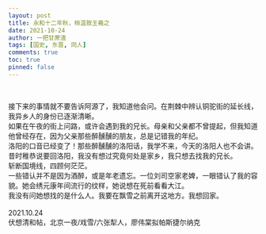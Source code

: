 ```yaml
---
layout: post
title: 永和十二年秋，桓温致王羲之
date: 2021-10-24
author: 一把甘蔗渣
tags: [国史, 东晋, 同人]
comments: true
toc: true
pinned: false
---
```

<br/>

接下来的事情就不要告诉阿源了，我知道他会问。在荆棘中辨认铜驼街的延长线，我异乡人的身份已逐渐清晰。
<br/>
如果在午夜的街上问路，或许会遇到我的兄长。母亲和父亲都不曾提起，但我知道他曾经存在，因为父亲那些醉醺醺的朋友，总是记错我的年纪。
<br/>
洛阳的口音已经变了！那些醉醺醺的洛阳话，我学不来，今天的洛阳人也不会讲。昔时稚恭说要回洛阳，我没有想过究竟何处是家乡，我只想去找我的兄长。
<br/>
斩断国境线，四顾何茫茫。
<br/>
一些错认并不是因为酒醉，或是年老遗忘。一位刘司空家老婢，一眼错认了我的容貌。她会绣元康年间流行的纹样，她说想在死前看看大江。
<br/>
我没有问她想找的是什么人。我要在飘雪之前离开这地方。我想回家。
<br/>
<br/>
2021.10.24
<br/>
伏想清和帖，北京一夜/戏雪/六张犁人，廖伟棠拟帕斯捷尔纳克
<br/>
<br/>

